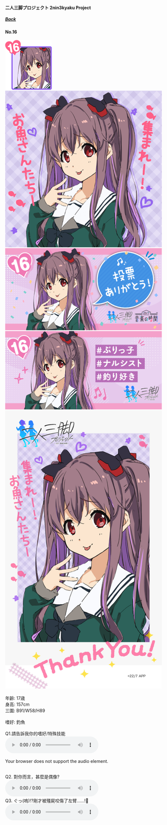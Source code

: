 #### 二人三脚プロジェクト 2nin3kyaku Project
##### [Back](2nin3kyaku_List.md)

#### No.16
<img src="../../../Img/Nanaon/2nin3kyaku/16/16_thumb.png"><br>
<img src="../../../Img/Nanaon/2nin3kyaku/16/16_main.png"><br>
<img src="../../../Img/Nanaon/2nin3kyaku/16/16_thanks.png"><br>
<img src="../../../Img/Nanaon/2nin3kyaku/16/16_desc.png"><br>
<img src="../../../Img/Nanaon/2nin3kyaku/16/16_wallpaper.jpg"><br>
<br>
年齡: 17歳<br>
身高: 157cm<br>
三圍: B91/W58/H89<br>
<br>
嗜好: 釣魚<br>
<br>
Q1.請告訴我你的嗜好/特殊技能<br>
<audio controls="controls">
  <source type="audio/mp3" src="../../../Resources/2nin3kyaku/No16_voice_1.mp3"></source>
  <p>Your browser does not support the audio element.</p>
</audio><br>
Q2. 對你而言，甚麼是偶像? <br>
<audio controls="controls">
  <source type="audio/mp3" src="../../../Resources/2nin3kyaku/No16_voice_2.mp3"></source>
  <p>Your browser does not support the audio element.</p>
</audio><br>
Q3. ぐっ(嗚)!?剛才被殭屍咬傷了左臂……!🧟 <br>
<audio controls="controls">
  <source type="audio/mp3" src="../../../Resources/2nin3kyaku/No16_voice_3.mp3"></source>
  <p>Your browser does not support the audio element.</p>
</audio><br>